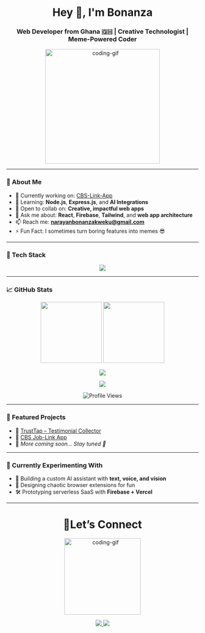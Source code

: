 <h1 align="center">Hey 👋, I'm Bonanza</h1>
<h3 align="center">Web Developer from Ghana 🇬🇭 | Creative Technologist | Meme-Powered Coder</h3>

<p align="center">
  <img src="https://media0.giphy.com/media/v1.Y2lkPTc5MGI3NjExcjQ0MGxiNW94NGM2OTY5eDltbzg5dHMweTg4aHhtZ2ZrY2gydjlwMyZlcD12MV9pbnRlcm5hbF9naWZfYnlfaWQmY3Q9Zw/YAnpMSHcurJVS/giphy.gif" width="300" alt="coding-gif" />
</p>

---

### 🚀 About Me

- 🔭 Currently working on: [CBS-Link-App](https://cbslink.netlify.app/)  
- 🌱 Learning: **Node.js**, **Express.js**, and **AI Integrations**  
- 👯 Open to collab on: **Creative, impactful web apps**  
- 💬 Ask me about: **React**, **Firebase**, **Tailwind**, and **web app architecture**  
- 📫 Reach me: **narayanbonanzakweku@gmail.com**  
- ⚡ Fun Fact: I sometimes turn boring features into memes 😎  

---

### 🧠 Tech Stack

<p align="center">
  <img src="https://skillicons.dev/icons?i=react,nextjs,nodejs,express,firebase,tailwind,js,html,css,git,vscode,figma" />
</p>

---

### 📈 GitHub Stats

<p align="center">
  <img src="https://github-readme-stats.vercel.app/api?username=BonanzaNarayan&show_icons=true&theme=radical" height="160" />
  <img src="https://github-readme-stats.vercel.app/api/top-langs/?username=BonanzaNarayan&layout=compact&theme=radical" height="160" />
</p>

<p align="center">
  <img src="https://github-readme-streak-stats.herokuapp.com/?user=BonanzaNarayan&theme=radical" />
</p>

<p align="center">
  <img src="https://github-profile-trophy.vercel.app/?username=BonanzaNarayan&theme=dracula" />
</p>

<p align="center">
  <img src="https://komarev.com/ghpvc/?username=BonanzaNarayan&color=blue" alt="Profile Views" />
</p>

---

### 🧰 Featured Projects

- 🔗 [TrustTap – Testimonial Collector](https://github.com/BonanzaNarayan/trust-tap)  
- 🔗 [CBS Job-Link App](https://cbslink.netlify.app/)  
- 🔗 *More coming soon… Stay tuned 🚧*

---

### 🧪 Currently Experimenting With

- 🤖 Building a custom AI assistant with **text, voice, and vision**  
- 🧩 Designing chaotic browser extensions for fun  
- 🛠️ Prototyping serverless SaaS with **Firebase + Vercel**

---
<h1 align="center">🙌Let’s Connect</h1>
<p>
  <p align="center">
    <img src="https://media3.giphy.com/media/v1.Y2lkPTc5MGI3NjExa3QzYW51d2Y0ODQxZjNlM3kwY2s0YWF2dzBuMWtnejMwbTlreW1yMSZlcD12MV9pbnRlcm5hbF9naWZfYnlfaWQmY3Q9Zw/IPHgtwOWk7xwta52n2/giphy.gif" width="200" alt="coding-gif" />
  </p>
  
  <p align="center">
    <a href="https://www.linkedin.com/in/bonanza-kweku-narayan-198553346/" target="_blank">
      <img src="https://img.shields.io/badge/LinkedIn-%230077B5?style=for-the-badge&logo=linkedin&logoColor=white" />
    </a>
    <a href="mailto:narayanbonanzakweku@gmail.com">
      <img src="https://img.shields.io/badge/Gmail-D14836?style=for-the-badge&logo=gmail&logoColor=white" />
    </a>
  </p>
</p>
